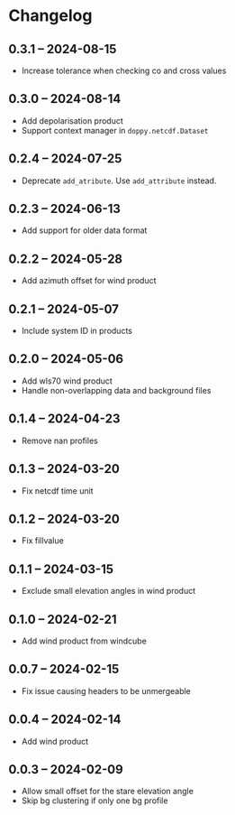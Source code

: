 # Changelog

## 0.3.1 – 2024-08-15

- Increase tolerance when checking co and cross values

## 0.3.0 – 2024-08-14

- Add depolarisation product
- Support context manager in `doppy.netcdf.Dataset`

## 0.2.4 – 2024-07-25

- Deprecate `add_atribute`. Use `add_attribute` instead.

## 0.2.3 – 2024-06-13

- Add support for older data format

## 0.2.2 – 2024-05-28

- Add azimuth offset for wind product

## 0.2.1 – 2024-05-07

- Include system ID in products

## 0.2.0 – 2024-05-06

- Add wls70 wind product
- Handle non-overlapping data and background files

## 0.1.4 – 2024-04-23

- Remove nan profiles

## 0.1.3 – 2024-03-20

- Fix netcdf time unit

## 0.1.2 – 2024-03-20

- Fix fillvalue

## 0.1.1 – 2024-03-15

- Exclude small elevation angles in wind product

## 0.1.0 – 2024-02-21

- Add wind product from windcube

## 0.0.7 – 2024-02-15

- Fix issue causing headers to be unmergeable

## 0.0.4 – 2024-02-14

- Add wind product

## 0.0.3 – 2024-02-09

- Allow small offset for the stare elevation angle
- Skip bg clustering if only one bg profile

